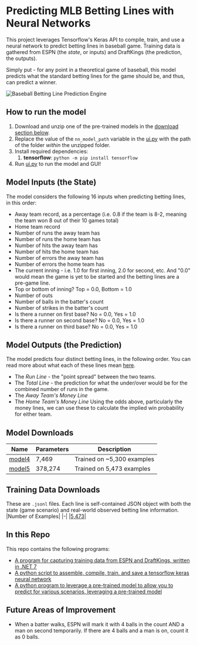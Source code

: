 # Predicting MLB Betting Lines with Neural Networks
This project leverages Tensorflow's Keras API to compile, train, and use a neural network to predict betting lines in baseball game. Training data is gathered from ESPN (the *state*, or inputs) and DraftKings (the prediction, the outputs).

Simply put - for any point in a theoretical game of baseball, this model predicts what the standard betting lines for the game should be, and thus, can predict a winner.

![Baseball Betting Line Prediction Engine](https://i.imgur.com/okWJ3A9.png)


## How to run the model
1. Download and unzip one of the pre-trained models in the [download section below](#model-downloads).
2. Replace the value of the `nn_model_path` variable in the [ui.py](./nn_model/ui.py) with the path of the folder *within* the unzipped folder.
3. Install required dependencies:
    1. **tensorflow**: `python -m pip install tensorflow`
4. Run [ui.py](./nn_model/ui.py) to run the model and GUI!

## Model Inputs (the State)
The model considers the following 16 inputs when predicting betting lines, in this order: 
- Away team record, as a percentage (i.e. 0.8 if the team is 8-2, meaning the team won 8 out of their 10 games total)
- Home team record
- Number of runs the away team has
- Number of runs the home team has
- Number of hits the away team has
- Number of hits the home team has
- Number of errors the away team has
- Number of errors the home team has
- The current inning - i.e. 1.0 for first inning, 2.0 for second, etc. And "0.0" would mean the game is yet to be started and the betting lines are a pre-game line.
- Top or bottom of inning? Top = 0.0, Bottom = 1.0
- Number of outs
- Number of balls in the batter's count
- Number of strikes in the batter's count
- Is there a runner on first base? No = 0.0, Yes = 1.0
- Is there a runner on second base? No = 0.0, Yes = 1.0
- Is there a runner on third base? No = 0.0, Yes = 1.0

## Model Outputs (the Prediction)
The model predicts four distinct betting lines, in the following order. You can read more about what each of these lines mean [here](https://sportsbook.draftkings.com/help/how-to-bet/baseball-betting-guide).
- The *Run Line* - the "point spread" between the two teams.
- The *Total Line* - the prediction for what the under/over would be for the combined number of runs in the game. 
- The *Away Team's Money Line*
- The *Home Team's Money Line*
Using the odds above, particularly the money lines, we can use these to calculate the implied win probability for either team.

## Model Downloads
|Name|Parameters|Description|
|-|-|-|
|[model4](https://timhmsft.blob.core.windows.net/downloadable/model4.zip?sp=r&st=2023-04-20T15:19:20Z&se=2999-04-20T23:19:20Z&spr=https&sv=2021-12-02&sr=b&sig=AVQ9fkDrzJCz3p7XPqYQ%2Fr6lSL5o6btCZc2Mj22KnGM%3D)|7,469|Trained on ~5,300 examples|
|[model5](https://timhmsft.blob.core.windows.net/downloadable/model5.zip?sp=r&st=2023-04-20T15:19:53Z&se=2999-04-20T23:19:53Z&spr=https&sv=2021-12-02&sr=b&sig=3X277mvDT0%2Fp3mA1jC476jeH6QNH8sX7HcCnnLLRmwE%3D)|378,274|Trained on 5,473 examples|

## Training Data Downloads
These are `.jsonl` files. Each line is self-contained JSON object with both the state (game scenario) and real-world observed betting line information.
|Number of Examples|
|-|
|[5,473](https://timhmsft.blob.core.windows.net/downloadable/db9jfwejio1h2ohfdsf.jsonl?sp=r&st=2023-04-20T15:08:57Z&se=2999-04-20T23:08:57Z&spr=https&sv=2021-12-02&sr=b&sig=6Z9yJ5P077Q7kxbhafJZ4v3CtmsFAqSuBF%2FrOZCzhng%3D)|

## In this Repo
This repo contains the following programs:
- [A program for capturing training data from ESPN and DraftKings, written in .NET 7](./data_capture/)
- [A python script to assemble, compile, train, and save a tensorflow keras neural network](./nn_model/train.py)
- [A python program to leverage a pre-trained model to allow you to predict for various scenarios, leveraging a pre-trained model](./nn_model/ui.py)

## Future Areas of Improvement
- When a batter walks, ESPN will mark it with 4 balls in the count AND a man on second temporarily. If there are 4 balls and a man is on, count it as 0 balls.